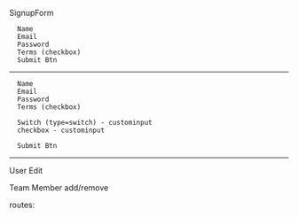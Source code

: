 


SignupForm

      Name
      Email
      Password
      Terms (checkbox)
      Submit Btn

---

      Name
      Email
      Password
      Terms (checkbox)

      Switch (type=switch) - custominput
      checkbox - custominput

      Submit Btn

---


User Edit


Team Member add/remove



routes:

